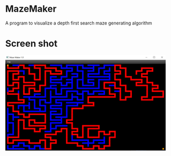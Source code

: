 # MazeMaker
A program to visualize a depth first search maze generating algorithm
# Screen shot
![Alt text](res/screenshot.PNG?raw=true)
